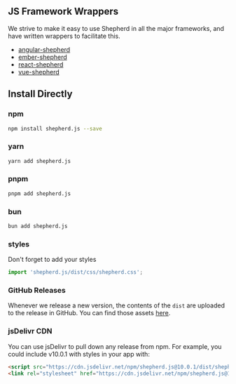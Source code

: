 ## JS Framework Wrappers

We strive to make it easy to use Shepherd in all the major frameworks, and have written wrappers to facilitate this.

* [angular-shepherd](https://github.com/shepherd-pro/angular-shepherd)
* [ember-shepherd](https://github.com/shepherd-pro/ember-shepherd)
* [react-shepherd](https://github.com/shepherd-pro/react-shepherd)
* [vue-shepherd](https://github.com/shepherd-pro/vue-shepherd)

## Install Directly

### npm

```bash
npm install shepherd.js --save
```

### yarn

```bash
yarn add shepherd.js
```

### pnpm

```bash
pnpm add shepherd.js
```

### bun

```bash
bun add shepherd.js
```

### styles

Don't forget to add your styles

```javascript
import 'shepherd.js/dist/css/shepherd.css';
```

### GitHub Releases

Whenever we release a new version, the contents of the `dist` are uploaded
to the release in GitHub. You can find those assets [here](https://github.com/shepherd-pro/shepherd/releases).

### jsDelivr CDN

You can use jsDelivr to pull down any release from npm. For example, you could include v10.0.1 with styles in your app
with:

```html
<script src="https://cdn.jsdelivr.net/npm/shepherd.js@10.0.1/dist/shepherd.min.js"></script>
<link rel="stylesheet" href="https://cdn.jsdelivr.net/npm/shepherd.js@10.0.1/dist/css/shepherd.css"/>
```

